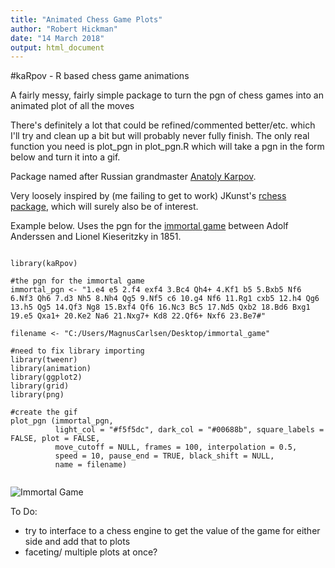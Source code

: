 ```yaml
---
title: "Animated Chess Game Plots"
author: "Robert Hickman"
date: "14 March 2018"
output: html_document
---
```


#kaRpov - R based chess game animations

A fairly messy, fairly simple package to turn the pgn of chess games into an animated plot of all the moves

There's definitely a lot that could be refined/commented better/etc. which I'll try and clean up a bit but will probably never fully finish. The only real function you need is plot_pgn in plot_pgn.R which will take a pgn in the form below and turn it into a gif.

Package named after Russian grandmaster [Anatoly Karpov](https://en.wikipedia.org/wiki/Anatoly_Karpov).

Very loosely inspired by (me failing to get to work) JKunst's [rchess package](http://jkunst.com/r/rchess-a-chess-package-for-r/), which will surely also be of interest.

Example below. Uses the pgn for the [immortal game](https://en.wikipedia.org/wiki/Immortal_Game) between Adolf Anderssen and Lionel Kieseritzky in 1851.

```{r plot chess game, message=FALSE,warning=FALSE}

library(kaRpov)

#the pgn for the immortal game
immortal_pgn <- "1.e4 e5 2.f4 exf4 3.Bc4 Qh4+ 4.Kf1 b5 5.Bxb5 Nf6 6.Nf3 Qh6 7.d3 Nh5 8.Nh4 Qg5 9.Nf5 c6 10.g4 Nf6 11.Rg1 cxb5 12.h4 Qg6 13.h5 Qg5 14.Qf3 Ng8 15.Bxf4 Qf6 16.Nc3 Bc5 17.Nd5 Qxb2 18.Bd6 Bxg1 19.e5 Qxa1+ 20.Ke2 Na6 21.Nxg7+ Kd8 22.Qf6+ Nxf6 23.Be7#"

filename <- "C:/Users/MagnusCarlsen/Desktop/immortal_game"

#need to fix library importing
library(tweenr)
library(animation)
library(ggplot2)
library(grid)
library(png)

#create the gif
plot_pgn (immortal_pgn, 
          light_col = "#f5f5dc", dark_col = "#00688b", square_labels = FALSE, plot = FALSE,
          move_cutoff = NULL, frames = 100, interpolation = 0.5,
          speed = 10, pause_end = TRUE, black_shift = NULL,
          name = filename)
          
```

![Immortal Game](https://github.com/RobWHickman/kaRpov/blob/master/misc/immortal_game.gif)

To Do:
- try to interface to a chess engine to get the value of the game for either side and add that to plots
- faceting/ multiple plots at once?

